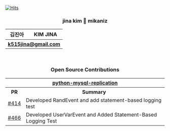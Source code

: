 [![Hits](https://hits.seeyoufarm.com/api/count/incr/badge.svg?url=https%3A%2F%2Fgithub.com%2Fmikaniz&count_bg=%233DC8AC&title_bg=%23555555&icon=&icon_color=%23E7E7E7&title=hits&edge_flat=false)](https://hits.seeyoufarm.com)
<div align="center">
  <h3>jina kim 🔁 mikaniz</h3>
  <table>
    <tr>
      <th>김진아</th>
      <th>KIM JINA</th>
    </tr>
    <tr>
      <th colspan="2"><a href="mailto: k515jina@gmail.com">k515jina@gmail.com</a></th>
    </tr>
  </table>
</div>


<div align="center">
  <br>
  <h3>Open Source Contributions</h3>
  <table>
    <tr><th colspan="2"><a href="https://github.com/julien-duponchelle/python-mysql-replication">python-mysql-replication</a></th></tr>
    <tr><th>PR</th><th>Summary</th></tr>
    <tr>
      <td><a href="https://github.com/julien-duponchelle/python-mysql-replication/pull/414">#414</a></td>
      <td>Developed RandEvent and add statement-based logging test</td>
    </tr>
    <tr>
      <td><a href="https://github.com/julien-duponchelle/python-mysql-replication/pull/466">#466</a></td>
      <td>Developed UserVarEvent and Added Statement-Based Logging Test</td>
    </tr>
  </table>
</div>
